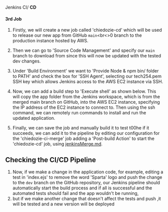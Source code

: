  Jenkins CI/ **CD**

#### 3rd Job
1. Firstly, we will create a new job called 'chiedozie-cd' which will be used to release our new app  from GitHub `main`<br<>0 branch to the production instance hosted by AWS.

2. Then we can go to 'Source Code Management' and specify our `main` branch to download from since this will now be updated with the tested dev changes.

3. Under 'Build Environment' we want to 'Provide Node & npm bin/ folder to PATH' and check the box for 'SSH Agent', selecting our tech254.pem SSH key which allows Jenkins access to the AWS EC2 instance via SSH.

4. Now, we can add a build step to 'Execute shell' as shown below. This will copy the app folder from the Jenkins workspace, which is from the merged main branch on GitHub, into the AWS EC2 instance, specifying the IP address of the EC2 instance to connect to. Then using the ssh command, we can remotely run commands to install and run the updated application.

5. Finally, we can save the job and manually build it to test t00he  if it succeeds, we can add it to the pipeline by editing our configuration for the 'chiedozie-ci-merge' job adding a 'Post-build Action' to start the 'chiedozie-cd' job, using [jenkinsMerge.md](jenkinsMerge.md).

## Checking the CI/CD Pipeline

1. Now, if we make a change in the application code, for example, editing a test in 'index.ejs' to remove the word 'Sparta' logo and push the change to the `dev` branch on the GitHub repository, our Jenkins pipeline should automatically start the build process and if all is successful and the automated tests should fail and the app wouldn't be running,
2. but if we make another change that doesn't affect the tests and push ,it will be tested and a new version will be deployed